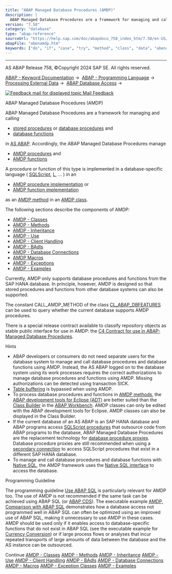 ```yaml
---
title: "ABAP Managed Database Procedures (AMDP)"
description: |
  ABAP Managed Database Procedures are a framework for managing and calling -   stored procedures(https://help.sap.com/doc/abapdocu_758_index_htm/7.58/en-US/abenstored_procedure_glosry.htm 'Glossary Entry') or database procedures(https://help.sap.com/doc/abapdocu_758_index_htm/7.58/en-US/abendatab
version: "7.58"
category: "database"
type: "abap-reference"
sourceUrl: "https://help.sap.com/doc/abapdocu_758_index_htm/7.58/en-US/abenamdp.htm"
abapFile: "abenamdp.htm"
keywords: ["do", "if", "case", "try", "method", "class", "data", "abenamdp"]
---
```


* * *

AS ABAP Release 758, ©Copyright 2024 SAP SE. All rights reserved.

[ABAP - Keyword Documentation](https://help.sap.com/doc/abapdocu_758_index_htm/7.58/en-US/abenabap.htm) →  [ABAP - Programming Language](https://help.sap.com/doc/abapdocu_758_index_htm/7.58/en-US/abenabap_reference.htm) →  [Processing External Data](https://help.sap.com/doc/abapdocu_758_index_htm/7.58/en-US/abenabap_language_external_data.htm) →  [ABAP Database Access](https://help.sap.com/doc/abapdocu_758_index_htm/7.58/en-US/abendb_access.htm) → 

 [![](Mail.gif?object=Mail.gif "Feedback mail for displayed topic") Mail Feedback](mailto:f1_help@sap.com?subject=Feedback%20on%20ABAP%20Documentation&body=Document:%20ABAP%20Managed%20Database%20Procedures%20%28AMDP%29%2C%20ABENAMDP%2C%20758%0D%0A%0D%0AError:%0D%0A%0D%0A%0D%0A%0D%0ASuggestion%20for%20improvement:)

ABAP Managed Database Procedures (AMDP)

ABAP Managed Database Procedures are a framework for managing and calling

-   [stored procedures](https://help.sap.com/doc/abapdocu_758_index_htm/7.58/en-US/abenstored_procedure_glosry.htm "Glossary Entry") or [database procedures](https://help.sap.com/doc/abapdocu_758_index_htm/7.58/en-US/abendatabase_procedure_glosry.htm "Glossary Entry") and
-   [database functions](https://help.sap.com/doc/abapdocu_758_index_htm/7.58/en-US/abendatabase_function_glosry.htm "Glossary Entry")

in [AS ABAP](https://help.sap.com/doc/abapdocu_758_index_htm/7.58/en-US/abenas_abap_glosry.htm "Glossary Entry"). Accordingly, the ABAP Managed Database Procedures manage

-   [AMDP procedures](https://help.sap.com/doc/abapdocu_758_index_htm/7.58/en-US/abenamdp_procedure_glosry.htm "Glossary Entry") and
-   [AMDP functions](https://help.sap.com/doc/abapdocu_758_index_htm/7.58/en-US/abenamdp_function_glosry.htm "Glossary Entry")

A procedure or function of this type is implemented in a database-specific language ( [SQLScript](https://help.sap.com/doc/abapdocu_758_index_htm/7.58/en-US/abensql_script_glosry.htm "Glossary Entry"), [L](https://help.sap.com/doc/abapdocu_758_index_htm/7.58/en-US/abenllang_glosry.htm "Glossary Entry"), ... ) in an

-   [AMDP procedure implementation](https://help.sap.com/doc/abapdocu_758_index_htm/7.58/en-US/abenamdp_procedure_method_glosry.htm "Glossary Entry") or
-   [AMDP function implementation](https://help.sap.com/doc/abapdocu_758_index_htm/7.58/en-US/abenamdp_function_method_glosry.htm "Glossary Entry")

as an [AMDP method](https://help.sap.com/doc/abapdocu_758_index_htm/7.58/en-US/abenamdp_method_glosry.htm "Glossary Entry") in an [AMDP class](https://help.sap.com/doc/abapdocu_758_index_htm/7.58/en-US/abenamdp_class_glosry.htm "Glossary Entry").

The following sections describe the components of AMDP:

-   [AMDP - Classes](https://help.sap.com/doc/abapdocu_758_index_htm/7.58/en-US/abenamdp_classes.htm)
-   [AMDP - Methods](https://help.sap.com/doc/abapdocu_758_index_htm/7.58/en-US/abenamdp_methods.htm)
-   [AMDP - Inheritance](https://help.sap.com/doc/abapdocu_758_index_htm/7.58/en-US/abenamdp_inheritance.htm)
-   [AMDP - Use](https://help.sap.com/doc/abapdocu_758_index_htm/7.58/en-US/abenamdp_calls.htm)
-   [AMDP - Client Handling](https://help.sap.com/doc/abapdocu_758_index_htm/7.58/en-US/abenamdp_client_handling.htm)
-   [AMDP - BAdIs](https://help.sap.com/doc/abapdocu_758_index_htm/7.58/en-US/abenamdp_badis.htm)
-   [AMDP - Database Connections](https://help.sap.com/doc/abapdocu_758_index_htm/7.58/en-US/abenamdp_db_connections.htm)
-   [AMDP Macros](https://help.sap.com/doc/abapdocu_758_index_htm/7.58/en-US/abenamdp_macros.htm)
-   [AMDP - Exceptions](https://help.sap.com/doc/abapdocu_758_index_htm/7.58/en-US/abenamdp_exceptions.htm)
-   [AMDP - Examples](https://help.sap.com/doc/abapdocu_758_index_htm/7.58/en-US/abenamdp_abexas.htm)

Currently, AMDP only supports database procedures and functions from the SAP HANA database. In principle, however, AMDP is designed so that stored procedures and functions from other database systems can also be supported.

The constant CALL\_AMDP\_METHOD of the class [CL\_ABAP\_DBFEATURES](https://help.sap.com/doc/abapdocu_758_index_htm/7.58/en-US/abencl_abap_dbfeatures.htm) can be used to query whether the current database supports AMDP procedures.

There is a special release contract available to classify repository objects as stable public interface for use in AMDP: the [C4 Contract for use in ABAP-Managed Database Procedures](https://help.sap.com/doc/abapdocu_758_index_htm/7.58/en-US/abenc4_contract_glosry.htm "Glossary Entry").

Hints

-   ABAP developers or consumers do not need separate users for the database system to manage and call database procedures and database functions using AMDP. Instead, the AS ABAP logged on to the database system using its work processes requires the correct authorizations to manage database procedures and functions using AMDP. Missing authorizations can be detected using transaction SICK.
-   [Table buffering](https://help.sap.com/doc/abapdocu_758_index_htm/7.58/en-US/abentable_buffering_glosry.htm "Glossary Entry") is bypassed when using AMDP.
-   To process database procedures and functions in [AMDP methods](https://help.sap.com/doc/abapdocu_758_index_htm/7.58/en-US/abenadt_glosry.htm "Glossary Entry"), the [ABAP development tools for Eclipse (ADT)](https://help.sap.com/doc/abapdocu_758_index_htm/7.58/en-US/abenamdp_method_glosry.htm "Glossary Entry") are better suited than the [Class Builder](https://help.sap.com/doc/abapdocu_758_index_htm/7.58/en-US/abenclass_builder_glosry.htm "Glossary Entry") in the [ABAP Workbench](https://help.sap.com/doc/abapdocu_758_index_htm/7.58/en-US/abenabap_workbench_glosry.htm "Glossary Entry"). AMDP classes can only be edited with the ABAP development tools for Eclipse. AMDP classes can also be displayed in the Class Builder.
-   If the current database of an AS ABAP is an SAP HANA database and ABAP programs access [SQLScript procedures](https://help.sap.com/doc/abapdocu_758_index_htm/7.58/en-US/abensql_script_procedure_glosry.htm "Glossary Entry") that outsource code from ABAP programs to the database, ABAP Managed Database Procedures are the replacement technology for [database procedure proxies](https://help.sap.com/doc/abapdocu_758_index_htm/7.58/en-US/abensql_script.htm). Database procedure proxies are still recommended when using a [secondary connection](https://help.sap.com/doc/abapdocu_758_index_htm/7.58/en-US/abensecondary_db_connection_glosry.htm "Glossary Entry") to access SQLScript procedures that exist in a different SAP HANA database.
-   To manage and call database procedures and database functions with [Native SQL](https://help.sap.com/doc/abapdocu_758_index_htm/7.58/en-US/abennative_sql_glosry.htm "Glossary Entry"), the AMDP framework uses the [Native SQL interface](https://help.sap.com/doc/abapdocu_758_index_htm/7.58/en-US/abennative_sql_interface_glosry.htm "Glossary Entry") to access the database.

Programming Guideline

The programming guideline [Use ABAP SQL](https://help.sap.com/doc/abapdocu_758_index_htm/7.58/en-US/abendatabase_access_guidl.htm "Guideline") is particularly relevant for AMDP too. The use of AMDP is not recommended if the same task can be achieved using ABAP SQL (or [ABAP CDS](https://help.sap.com/doc/abapdocu_758_index_htm/7.58/en-US/abencds.htm)). The executable example [AMDP, Comparison with ABAP SQL](https://help.sap.com/doc/abapdocu_758_index_htm/7.58/en-US/abenamdp_vs_abap_sql_abexa.htm) demonstrates how a database access not programmed well in ABAP SQL can often be optimized using an improved use of ABAP SQL, making it unnecessary to use AMDP in these cases. AMDP should be used only if it enables access to database-specific functions that do not exist in ABAP SQL (see the executable example for [Currency Conversion](https://help.sap.com/doc/abapdocu_758_index_htm/7.58/en-US/abensql_script_curr_conv_abexa.htm)) or if large process flows or analyses that incur repeated transports of large amounts of data between the database and the AS instance can be outsourced.

Continue
[AMDP - Classes](https://help.sap.com/doc/abapdocu_758_index_htm/7.58/en-US/abenamdp_classes.htm)
[AMDP - Methods](https://help.sap.com/doc/abapdocu_758_index_htm/7.58/en-US/abenamdp_methods.htm)
[AMDP - Inheritance](https://help.sap.com/doc/abapdocu_758_index_htm/7.58/en-US/abenamdp_inheritance.htm)
[AMDP - Use](https://help.sap.com/doc/abapdocu_758_index_htm/7.58/en-US/abenamdp_calls.htm)
[AMDP - Client Handling](https://help.sap.com/doc/abapdocu_758_index_htm/7.58/en-US/abenamdp_client_handling.htm)
[AMDP - BAdIs](https://help.sap.com/doc/abapdocu_758_index_htm/7.58/en-US/abenamdp_badis.htm)
[AMDP - Database Connections](https://help.sap.com/doc/abapdocu_758_index_htm/7.58/en-US/abenamdp_db_connections.htm)
[AMDP - Macros](https://help.sap.com/doc/abapdocu_758_index_htm/7.58/en-US/abenamdp_macros.htm)
[AMDP - Exception Classes](https://help.sap.com/doc/abapdocu_758_index_htm/7.58/en-US/abenamdp_exceptions.htm)
[AMDP - Examples](https://help.sap.com/doc/abapdocu_758_index_htm/7.58/en-US/abenamdp_abexas.htm)